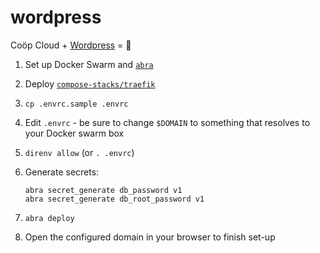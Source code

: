 # wordpress


Coöp Cloud + [Wordpress](https://wordpress.org) = 🥳

1. Set up Docker Swarm and [`abra`][abra]
2. Deploy [`compose-stacks/traefik`][compose-traefik]
3. `cp .envrc.sample .envrc`
4. Edit `.envrc` - be sure to change `$DOMAIN` to something that resolves to
   your Docker swarm box
5. `direnv allow` (or `. .envrc`)
6. Generate secrets:
   ```
   abra secret_generate db_password v1
   abra secret_generate db_root_password v1
   ```

7. `abra deploy`
8. Open the configured domain in your browser to finish set-up

[abra]: https://git.autonomic.zone/autonomic-cooperative/abra
[compose-traefik]: https://git.autonomic.zone/compose-stacks/traefik
